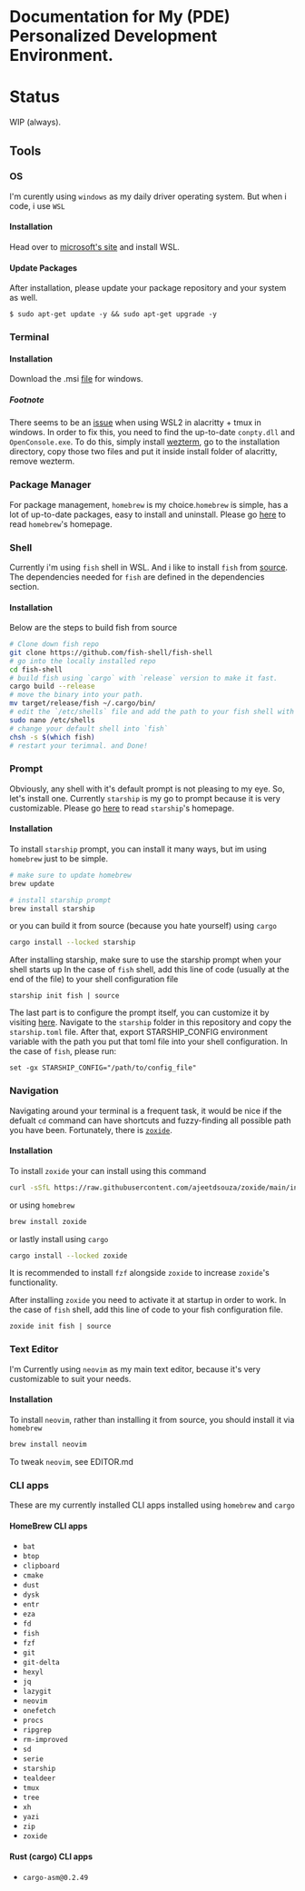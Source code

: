 # Documentation for My (PDE) Personalized Development Environment. 

# Status
WIP (always).

## Tools 

### OS 
I'm curently using `windows` as my daily driver operating system. But when i code, i use `WSL` 

#### Installation
Head over to [microsoft's site](https://learn.microsoft.com/en-us/windows/wsl/install) and install WSL.

#### Update Packages 
After installation, please update your package repository and your system as well.
```
$ sudo apt-get update -y && sudo apt-get upgrade -y
```


### Terminal 

#### Installation
Download the .msi [file](https://github.com/alacritty/alacritty/releases/download/v0.15.1/Alacritty-v0.15.1-installer.msi) for windows.

##### Footnote 
There seems to be an [issue](https://www.reddit.com/r/tmux/comments/1fluve2/comment/lo61r4o/?utm_source=share&utm_medium=web3x&utm_name=web3xcss&utm_term=1&utm_content=share_button)
when using WSL2 in alacritty + tmux in windows. In order to fix this, you need to find the up-to-date `conpty.dll` and `OpenConsole.exe`. To do this, 
simply install [wezterm](https://wezterm.org/), go to the installation directory, copy those two files and put it inside install folder of alacritty, remove wezterm.



### Package Manager
For package management, `homebrew` is my choice.`homebrew` is simple, has a lot of up-to-date packages, easy to install and uninstall.
Please go [here](https://brew.sh/) to read `homebrew`'s homepage.


### Shell

Currently i'm using `fish` shell in WSL. And i like to install `fish` from [source](https://github.com/fish-shell/fish-shell).
The dependencies needed for `fish` are defined in the dependencies section.

#### Installation
Below are the steps to build fish from source

```sh
# Clone down fish repo
git clone https://github.com/fish-shell/fish-shell
# go into the locally installed repo
cd fish-shell
# build fish using `cargo` with `release` version to make it fast.
cargo build --release
# move the binary into your path.
mv target/release/fish ~/.cargo/bin/
# edit the `/etc/shells` file and add the path to your fish shell with your editor of choice
sudo nano /etc/shells 
# change your default shell into `fish` 
chsh -s $(which fish)
# restart your terimnal. and Done!
```


### Prompt

Obviously, any shell with it's default prompt is not pleasing to my eye. So, let's install one. Currently `starship` is my go to prompt
because it is very customizable. Please go [here](https://starship.rs/) to read `starship`'s homepage.

#### Installation
To install `starship` prompt, you can install it many ways, but im using `homebrew` just to be simple.
```sh
# make sure to update homebrew
brew update

# install starship prompt 
brew install starship
```

or you can build it from source (because you hate yourself) using `cargo`

```sh
cargo install --locked starship
```

After installing starship, make sure to use the starship prompt when your shell starts up
In the case of `fish` shell, add this line of code (usually at the end of the file) to your shell configuration file

```fish
starship init fish | source
```

The last part is to configure the prompt itself, you can customize it by visiting [here](https://starship.rs/config/).
Navigate to the `starship` folder in this repository and copy the `starship.toml` file. After that, export STARSHIP_CONFIG
environment variable with the path you put that toml file into your shell configuration. In the case of `fish`, please run:

```fish
set -gx STARSHIP_CONFIG="/path/to/config_file"
```
### Navigation
Navigating around your terminal is a frequent task, it would be nice if the defualt `cd` command can have shortcuts and 
fuzzy-finding all possible path you have been. Fortunately, there is [`zoxide`](https://github.com/ajeetdsouza/zoxide).

#### Installation
To install `zoxide` your can install using this command 

```sh
curl -sSfL https://raw.githubusercontent.com/ajeetdsouza/zoxide/main/install.sh | sh
```

or using `homebrew`

```sh
brew install zoxide
```

or lastly install using `cargo`

```sh
cargo install --locked zoxide
```
It is recommended to install `fzf` alongside `zoxide` to increase `zoxide`'s functionality.

After installing `zoxide` you need to activate it at startup in order to work. In the case of `fish` shell, add this line of code
to your fish configuration file.

```fish
zoxide init fish | source
```

### Text Editor
I'm Currently using `neovim` as my main text editor, because it's very customizable to suit your needs.

#### Installation
To install `neovim`, rather than installing it from source, you should install it via `homebrew`
```sh
brew install neovim
```

To tweak `neovim`, see EDITOR.md

### CLI apps
These are my currently installed CLI apps installed using `homebrew` and `cargo`

#### HomeBrew CLI apps
- `bat`
- `btop`
- `clipboard`
- `cmake`
- `dust`
- `dysk`
- `entr`
- `eza`
- `fd`
- `fish`
- `fzf`
- `git`
- `git-delta`
- `hexyl`
- `jq`
- `lazygit`
- `neovim`
- `onefetch`
- `procs`
- `ripgrep`
- `rm-improved`
- `sd`
- `serie`
- `starship`
- `tealdeer`
- `tmux`
- `tree`
- `xh`
- `yazi`
- `zip`
- `zoxide`

#### Rust (cargo) CLI apps
- `cargo-asm@0.2.49` 
